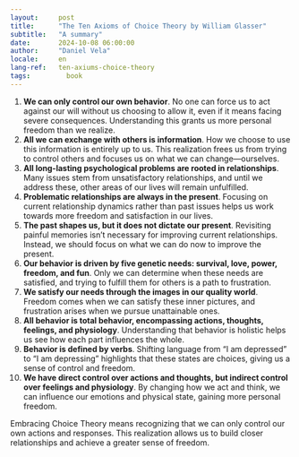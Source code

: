 ```yaml
---
layout:     post
title:      "The Ten Axioms of Choice Theory by William Glasser"
subtitle:   "A summary"
date:       2024-10-08 06:00:00
author:     "Daniel Vela"
locale:     en
lang-ref:   ten-axiums-choice-theory
tags: 		  book
---
```


1. **We can only control our own behavior**. No one can force us to act against our will without us choosing to allow it, even if it means facing severe consequences. Understanding this grants us more personal freedom than we realize.
2. **All we can exchange with others is information**. How we choose to use this information is entirely up to us. This realization frees us from trying to control others and focuses us on what we can change—ourselves.
3. **All long-lasting psychological problems are rooted in relationships**. Many issues stem from unsatisfactory relationships, and until we address these, other areas of our lives will remain unfulfilled.
4. **Problematic relationships are always in the present**. Focusing on current relationship dynamics rather than past issues helps us work towards more freedom and satisfaction in our lives.
5. **The past shapes us, but it does not dictate our present**. Revisiting painful memories isn’t necessary for improving current relationships. Instead, we should focus on what we can do now to improve the present.
6. **Our behavior is driven by five genetic needs: survival, love, power, freedom, and fun**. Only we can determine when these needs are satisfied, and trying to fulfill them for others is a path to frustration.
7. **We satisfy our needs through the images in our quality world**. Freedom comes when we can satisfy these inner pictures, and frustration arises when we pursue unattainable ones.
8. **All behavior is total behavior, encompassing actions, thoughts, feelings, and physiology**. Understanding that behavior is holistic helps us see how each part influences the whole.
9. **Behavior is defined by verbs**. Shifting language from “I am depressed” to “I am depressing” highlights that these states are choices, giving us a sense of control and freedom.
10. **We have direct control over actions and thoughts, but indirect control over feelings and physiology**. By changing how we act and think, we can influence our emotions and physical state, gaining more personal freedom.

Embracing Choice Theory means recognizing that we can only control our own actions and responses. This realization allows us to build closer relationships and achieve a greater sense of freedom.